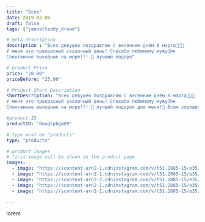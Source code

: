 ```yaml
---
title: "Всех"
date: 2019-03-08
draft: false
tags: ["jannetteddy_dream"]

# meta description
description : "Всех девушек поздравляю с весенним днём 8 марта🌷🌷🌷
У меня это прекрасный сказочный день! Спасибо любимому мужу😘❤️
Спонтанные выходные на море!!! 🌊 лучший подаро"

# product Price
price: "20.00"
priceBefore: "25.00"

# Product Short Description
shortDescription: "Всех девушек поздравляю с весенним днём 8 марта🌷🌷🌷
У меня это прекрасный сказочный день! Спасибо любимому мужу😘❤️
Спонтанные выходные на море!!! 🌊 лучший подарок для меня!🙏 Всем хороших выходных!#8марта #море #моявесна"

#product ID
productID: "BuwqSpbgwU9"

# type must be "products"
type: "products"

# product Images
# first image will be shown in the product page
images:
  - image: "https://scontent-arn2-1.cdninstagram.com/v/t51.2885-15/e35/53669250_2335286343168959_770381869526167926_n.jpg?_nc_ht=scontent-arn2-1.cdninstagram.com&_nc_cat=111&_nc_ohc=g6aLZwE7BA4AX-BJIQ7&se=7&tp=1&oh=f7fa8003aaa38ece2afea80f7ad8f564&oe=605DC671&ig_cache_key=MTk5NTI4MDYyOTc4NDIwNzcyMw%3D%3D.2"
  - image: "https://scontent-arn2-1.cdninstagram.com/v/t51.2885-15/e35/52363151_2025912221036223_3140302885766208843_n.jpg?_nc_ht=scontent-arn2-1.cdninstagram.com&_nc_cat=103&_nc_ohc=9vlGi_nbCcEAX8PH7kn&se=7&tp=1&oh=195c0f8594da803a0535a0820ad8c185&oe=605BC95A&ig_cache_key=MTk5NTI4MDYyOTc5MjU4NzEwNg%3D%3D.2"
  - image: "https://scontent-arn2-2.cdninstagram.com/v/t51.2885-15/e35/52302884_2056983967690409_4265169991617507068_n.jpg?_nc_ht=scontent-arn2-2.cdninstagram.com&_nc_cat=105&_nc_ohc=YnpRo8Eel3AAX-Lk6Zm&se=7&tp=1&oh=410373a6213f33fc1177d7edebf0fb58&oe=605B1910&ig_cache_key=MTk5NTI4MDYyOTc3NTc4MjAyNg%3D%3D.2"
  - image: "https://scontent-arn2-1.cdninstagram.com/v/t51.2885-15/e35/53805014_1064954430358631_3616662792760209125_n.jpg?_nc_ht=scontent-arn2-1.cdninstagram.com&_nc_cat=111&_nc_ohc=sjYR2cW3zgYAX_Ye6EN&se=7&tp=1&oh=563b4f1b7ccf0445c0c3e9a3481d8adc&oe=605A1753&ig_cache_key=MTk5NTI4MDYyOTgwMDg5NTI3OQ%3D%3D.2"
  - image: "https://scontent-arn2-1.cdninstagram.com/v/t51.2885-15/e35/53255492_838314169842291_7968599006639285303_n.jpg?_nc_ht=scontent-arn2-1.cdninstagram.com&_nc_cat=103&_nc_ohc=eBozANB88QsAX9N1JTg&se=7&tp=1&oh=76d605ec6c1f623f2fb9c27ad82a71e2&oe=605CC293&ig_cache_key=MTk5NTI4MDYyOTc2NzM2NzM1NQ%3D%3D.2"

---
```

lorem
